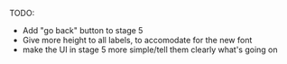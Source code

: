 TODO:
* Add "go back" button to stage 5
* Give more height to all labels, to accomodate for the new font
* make the UI in stage 5 more simple/tell them clearly what's going on